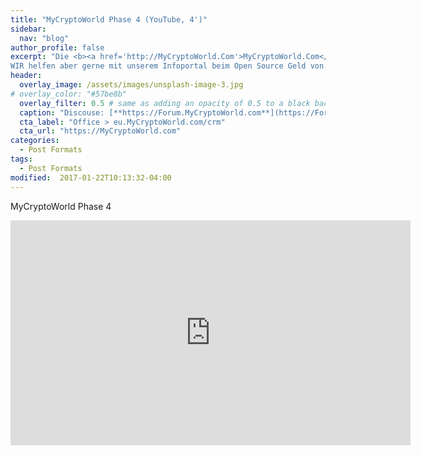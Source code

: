 ```yaml
---
title: "MyCryptoWorld Phase 4 (YouTube, 4')"
sidebar:
  nav: "blog"
author_profile: false
excerpt: "Die <b><a href='http://MyCryptoWorld.Com'>MyCryptoWorld.Com</a></b>munity hat Linux, Bitcoin oder den MCC nicht erfunden.
WIR helfen aber gerne mit unserem Infoportal beim Open Source Geld von Mensch zu Mensch."
header:
  overlay_image: /assets/images/unsplash-image-3.jpg
# overlay_color: "#57be8b"
  overlay_filter: 0.5 # same as adding an opacity of 0.5 to a black background
  caption: "Discouse: [**https://Forum.MyCryptoWorld.com**](https://Forum.MyCryptoWorld.com){:target='_blank'}"
  cta_label: "Office > eu.MyCryptoWorld.com/crm"
  cta_url: "https://MyCryptoWorld.com"
categories:
  - Post Formats
tags:
  - Post Formats
modified:  2017-01-22T10:13:32-04:00
---
```


MyCryptoWorld Phase 4

<iframe width="640" height="360" src="https://www.youtube-nocookie.com/embed/i_rhQDbbhHU?controls=0&amp;showinfo=0" frameborder="0" allowfullscreen></iframe>
